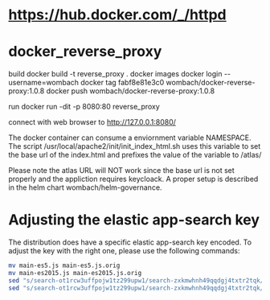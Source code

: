# https://hub.docker.com/_/httpd

# docker_reverse_proxy

build
docker build -t reverse_proxy .
docker images
docker login --username=wombach
docker tag fabf8e81e3c0 wombach/docker-reverse-proxy:1.0.8
docker push wombach/docker-reverse-proxy:1.0.8

run
docker run -dit -p 8080:80 reverse_proxy

connect with web browser to http://127.0.0.1:8080/

The docker container can consume a enviornment variable NAMESPACE.
The script /usr/local/apache2/init/init_index_html.sh uses this variable to set the base url of the index.html and prefixes the value of the variable to /atlas/

Please note the atlas URL will NOT work since the base url is not set properly and the appliction requires keycloack. A proper setup is described in the helm chart wombach/helm-governance.

Adjusting the elastic app-search key
====================================
The distribution does have a specific elastic app-search key encoded. To adjust the key with the right one, please use the following commands:

```bash
mv main-es5.js main-es5.js.orig
mv main-es2015.js main-es2015.js.orig
sed "s/search-ot1rcw3uffpojw1tz299upw1/search-zxkmwhnh49qqdgj4txtr2tqk/g" main-es5.js.orig > main-es5.js
sed "s/search-ot1rcw3uffpojw1tz299upw1/search-zxkmwhnh49qqdgj4txtr2tqk/g" mv main-es2015.js.orig > mv main-es2015.js
```
